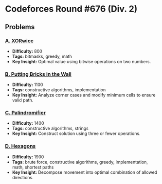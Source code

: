 # Codeforces Round #676 (Div. 2)

## Problems

### [A. XORwice](https://codeforces.com/contest/1421/problem/A)
- **Difficulty:** 800
- **Tags:** bitmasks, greedy, math
- **Key Insight:** Optimal value using bitwise operations on two numbers.

### [B. Putting Bricks in the Wall](https://codeforces.com/contest/1421/problem/B)
- **Difficulty:** 1100
- **Tags:** constructive algorithms, implementation
- **Key Insight:** Analyze corner cases and modify minimum cells to ensure valid path.

### [C. Palindromifier](https://codeforces.com/contest/1421/problem/C)
- **Difficulty:** 1400
- **Tags:** constructive algorithms, strings
- **Key Insight:** Construct solution using three or fewer operations.

### [D. Hexagons](https://codeforces.com/contest/1421/problem/D)
- **Difficulty:** 1900
- **Tags:** brute force, constructive algorithms, greedy, implementation, math, shortest paths
- **Key Insight:** Decompose movement into optimal combination of allowed directions.
